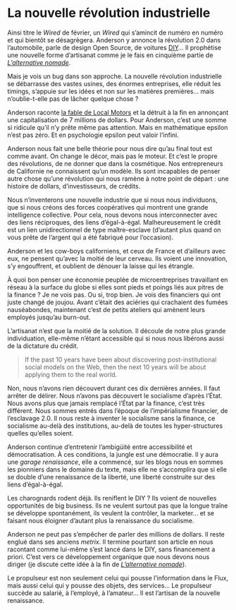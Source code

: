# La nouvelle révolution industrielle

Ainsi titre le *Wired* de février, un *Wired* qui s’amincit de numéro en numéro et qui bientôt se désagrègera. Anderson y annonce la révolution 2.0 dans l’automobile, parle de design Open Source, de voitures [DIY](http://fr.wikipedia.org/wiki/Do_it_yourself)… Il prophétise une nouvelle forme d’artisanat comme je le fais en cinquième partie de [*L’alternative nomade*](https://tcrouzet.com/alternative-nomade/).<span id="more-14259"></span>

Mais je vois un bug dans son approche. La nouvelle révolution industrielle se débarrasse des vastes usines, des énormes entreprises, elle réduit les timings, s’appuie sur les idées et non sur les matières premières… mais n’oublie-t-elle pas de lâcher quelque chose ?

Anderson raconte [la fable de Local Motors](http://www.wired.com/magazine/2010/01/ff_newrevolution) et la détruit à la fin en annonçant une capitalisation de 7 millions de dollars. Pour Anderson, c’est une somme si ridicule qu’il n’y prête même pas attention. Mais en mathématique epsilon n’est pas zéro. Et en psychologie epsilon peut valoir l’infini.

Anderson nous fait une belle théorie pour nous dire qu’au final tout est comme avant. On change le décor, mais pas le moteur. Et c’est le propre des révolutions, de ne donner que dans la cosmétique. Nos entrepreneurs de Californie ne connaissent qu’un modèle. Ils sont incapables de penser autre chose qu’une révolution qui nous ramène à notre point de départ : une histoire de dollars, d’investisseurs, de crédits.

Nous n’inventerons une nouvelle industrie que si nous nous individuons, que si nous créons des forces coopératives qui montrent une grande intelligence collective. Pour cela, nous devons nous interconnecter avec des liens réciproques, des liens d’égal-à-égal. Malheureusement le crédit est un lien unidirectionnel de type maître-esclave (d’autant plus quand on vous prête de l’argent qui a été fabriqué pour l’occasion).

Anderson et les cow-boys californiens, et ceux de France et d’ailleurs avec eux, ne pensent qu’avec la moitié de leur cerveau. Ils voient une innovation, s’y engouffrent, et oublient de dénouer la laisse qui les étrangle.

À quoi bon penser une économie peuplée de microentreprises travaillant en réseau à la surface du globe si elles sont pieds et poings liés aux pitres de la finance ? Je ne vois pas. Ou si, trop bien. Je vois des financiers qui ont juste changé de joujou. Avant c’était des aciéries qui crachaient des fumées nauséabondes, maintenant c’est de petits ateliers qui amènent leurs employés jusqu’au burn-out.

L’artisanat n’est que la moitié de la solution. Il découle de notre plus grande individuation, elle-même n’étant accessible qui si nous nous libérons aussi de la dictature du crédit.

> If the past 10 years have been about discovering post-institutional social models on the Web, then the next 10 years will be about applying them to the real world.

Non, nous n’avons rien découvert durant ces dix dernières années. Il faut arrêter de délirer. Nous n’avons pas découvert le socialisme d’après l’État. Nous avons plus que jamais remplacé l’État par la finance, c’est très différent. Nous sommes entrés dans l’époque de l’impérialisme financier, de l’esclavage 2.0. Il nous reste à inventer le socialisme sans la finance, ce socialisme au-delà des institutions, au-delà de toutes les hyper-structures quelles qu’elles soient.

Anderson continue d’entretenir l’ambigüité entre accessibilité et démocratisation. À ces conditions, la jungle est une démocratie. Il y aura une *garage renaissance*, elle a commencé, sur les blogs nous en sommes les pionniers dans le domaine du texte, mais elle ne s’accomplira que si elle se double d’une renaissance de la liberté, une liberté construite sur des liens d’égal-à-égal.

Les charognards rodent déjà. Ils reniflent le DIY ? Ils voient de nouvelles opportunités de big business. Ils ne veulent surtout pas que la longue traîne se développe spontanément, ils veulent la contrôler, la marketer… et se faisant nous éloigner d’autant plus la renaissance du socialisme.

Anderson ne peut pas s’empêcher de parler des millions de dollars. Il reste englué dans ses anciens *metrix*. Il termine pourtant son article en nous racontant comme lui-même s’est lancé dans le DIY, sans financement a priori. C’est vers ce développement organique que nous devons nous diriger (je discute cette idée à la fin de [*L’alternative nomade*](https://tcrouzet.com/alternative-nomade/)).

Le propulseur est non seulement celui qui pousse l’information dans le Flux, mais aussi celui qui y pousse des objets, des services… Le propulseur succède au salarié, à l’employé, à l’amateur… Il est l’artisan de la nouvelle renaissance.